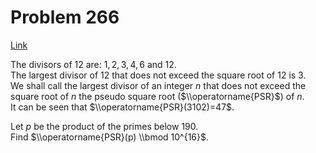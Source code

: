 # Problem 266

[Link](https://projecteuler.net/problem=266)

The divisors of $12$ are: $1,2,3,4,6$ and $12$.  
The largest divisor of $12$ that does not exceed the square root of $12$ is $3$.  
We shall call the largest divisor of an integer $n$ that does not exceed the square root of $n$ the pseudo square root ($\\operatorname{PSR}$) of $n$.  
It can be seen that $\\operatorname{PSR}(3102)=47$. 

Let $p$ be the product of the primes below $190$.  
Find $\\operatorname{PSR}(p) \\bmod 10^{16}$.
